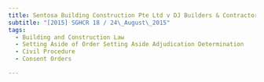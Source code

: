 ```yaml
---
title: Sentosa Building Construction Pte Ltd v DJ Builders & Contractors Pte Ltd 
subtitle: "[2015] SGHCR 18 / 24\_August\_2015"
tags:
  - Building and Construction Law
  - Setting Aside of Order Setting Aside Adjudication Determination
  - Civil Procedure
  - Consent Orders

---
```


